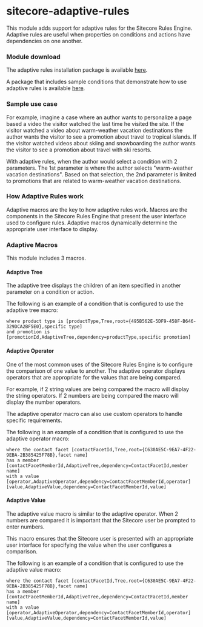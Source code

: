 # sitecore-adaptive-rules
This module adds support for adaptive rules for the Sitecore Rules Engine. Adaptive rules are useful when properties on conditions and actions have dependencies on one another. 

### Module download
The adaptive rules installation package is available [here](https://github.com/adamconn/sitecore-adaptive-rules/tree/master/sitecore/).

A package that includes sample conditions that demonstrate how to use adaptive rules is available [here](https://github.com/adamconn/sitecore-adaptive-rules/tree/master/sitecore/).

### Sample use case
For example, imagine a case where an author wants to personalize a page based a video the visitor watched the last time he visited the site. If the visitor watched a video about warm-weather vacation destinations the author wants the visitor to see a promotion about travel to tropical islands. If the visitor watched videos about skiing and snowboarding the author wants the visitor to see a promotion about travel with ski resorts.

With adaptive rules, when the author would select a condition with 2 parameters. The 1st parameter is where the author selects "warm-weather vacation destinations". Based on that selection, the 2nd parameter is limited to promotions that are related to warm-weather vacation destinations.

### How Adaptive Rules work
Adaptive macros are the key to how adaptive rules work. Macros are the components in the Sitecore Rules Engine that present the user interface used to configure rules. Adaptive macros dynamically determine the appropriate user interface to display.

### Adaptive Macros
This module includes 3 macros.

#### Adaptive Tree
The adaptive tree displays the children of an item specified in another parameter on a condition or action.

The following is an example of a condition that is configured to use the adaptive tree macro:
```
where product type is [productType,Tree,root={495B562E-5DF9-458F-B646-329DCA2BF5E0},specific type] 
and promotion is [promotionId,AdaptiveTree,dependency=productType,specific promotion] 
```

#### Adaptive Operator
One of the most common uses of the Sitecore Rules Engine is to configure the comparison of one value to another. The adaptive operator displays operators that are appropriate for the values that are being compared.

For example, if 2 string values are being compared the macro will display the string operators. If 2 numbers are being compared the macro will display the number operators.

The adaptive operator macro can also use custom operators to handle specific requirements. 

The following is an example of a condition that is configured to use the adaptive operator macro:
```
where the contact facet [contactFacetId,Tree,root={C630AE5C-9EA7-4F22-9EBA-2B385425F78B},facet name] 
has a member [contactFacetMemberId,AdaptiveTree,dependency=ContactFacetId,member name] 
with a value [operator,AdaptiveOperator,dependency=ContactFacetMemberId,operator] 
[value,AdaptiveValue,dependency=ContactFacetMemberId,value]
```

#### Adaptive Value
The adaptive value macro is similar to the adaptive operator. When 2 numbers are compared it is important that the Sitecore user be prompted to enter numbers. 

This macro ensures that the Sitecore user is presented with an appropriate user interface for specifying the value when the user configures a comparison.

The following is an example of a condition that is configured to use the adaptive value macro:
```
where the contact facet [contactFacetId,Tree,root={C630AE5C-9EA7-4F22-9EBA-2B385425F78B},facet name] 
has a member [contactFacetMemberId,AdaptiveTree,dependency=ContactFacetId,member name] 
with a value [operator,AdaptiveOperator,dependency=ContactFacetMemberId,operator] 
[value,AdaptiveValue,dependency=ContactFacetMemberId,value]
```
